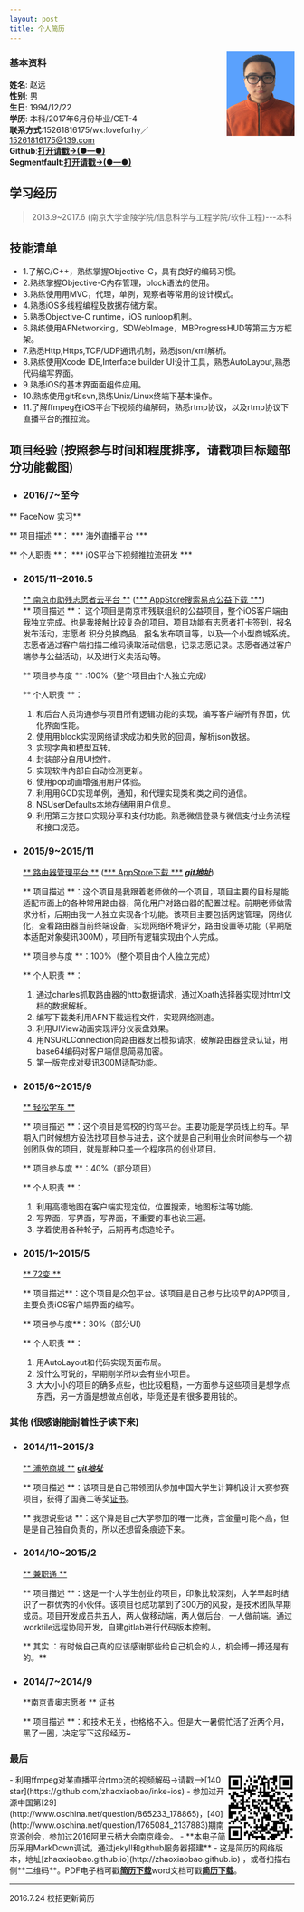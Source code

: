 ```yaml
---
layout: post
title: 个人简历
---                          
```



<img src="/img/1.jpg" align ="right" style="width:120px;height:150px;"/>               

### 基本资料                              
**姓名**: 赵远               
**性别**: 男               
**生日**: 1994/12/22               
**学历**: 本科/2017年6月份毕业/CET-4           
**联系方式**:15261816175/wx:loveforhy／15261816175@139.com            
**Github**:<strong><a href="https://github.com/zhaoxiaobao" target="_blank">打开请戳->(●—●)</a></strong>                    
**Segmentfault**:<strong><a href="https://segmentfault.com/u/zhaoyuan" target="_blank">打开请戳->(●—●)</a></strong>

## 学习经历     

>2013.9~2017.6 (南京大学金陵学院/信息科学与工程学院/软件工程)---本科     

## 技能清单       
- 1.了解C/C++，熟练掌握Objective-C，具有良好的编码习惯。
- 2.熟练掌握Objective-C内存管理，block语法的使⽤。
- 3.熟练使⽤用MVC，代理，单例，观察者等常⽤的设计模式。
- 4.熟悉iOS多线程编程及数据存储方案。
- 5.熟悉Objective-C runtime，iOS runloop机制。
- 6.熟练使⽤AFNetworking，SDWebImage，MBProgressHUD等第三⽅方框架。
- 7.熟悉Http,Https,TCP/UDP通讯机制，熟悉json/xml解析。
- 8.熟练使用Xcode IDE,Interface builder UI设计工具，熟悉AutoLayout,熟悉代码编写界面。
- 9.熟悉iOS的基本界⾯面组件应⽤。
- 10.熟练使用git和svn,熟练Unix/Linux终端下基本操作。
- 11.了解ffmpeg在iOS平台下视频的编解码，熟悉rtmp协议，以及rtmp协议下直播平台的推拉流。     

## 项目经验 (按照参与时间和程度排序，请戳项目标题部分功能截图)  
-  ### 2016/7~至今

  ** FaceNow 实习**  

  ** 项目描述 **： *** 海外直播平台 ***

  ** 个人职责 **： *** iOS平台下视频推拉流研发 ***


-  ###  2015/11~2016.5

    [** 南京市助残志愿者云平台 **](/zp/app-njzc.html)  ([*** AppStore搜索易点公益下载     ***](https://itunes.apple.com/us/app/nan-jing-zhu-can-yun-ping-tai/id1079831240?l=zh&ls=1&mt=8))    
    ** 项目描述 **：
    这个项目是南京市残联组织的公益项目，整个iOS客户端由我独立完成。也是我接触比较复杂的项目，项目功能有志愿者打卡签到，报名发布活动，志愿者    积分兑换商品，报名发布项目等，以及一个小型商城系统。志愿者通过客户端扫描二维码读取活动信息，记录志愿记录。志愿者通过客户端参与公益活动，以及进行义卖活动等。

    ** 项目参与度 ** :100%（整个项目由个人独立完成）

    ** 个人职责 **：
    1. 和后台人员沟通参与项目所有逻辑功能的实现，编写客户端所有界面，优化界面性能。
    2. 使⽤用block实现网络请求成功和失败的回调，解析json数据。
    3. 实现字典和模型互转。
    4. 封装部分自用UI控件。
    5. 实现软件内部⾃自动检测更新。
    6. 使⽤pop动画增强⽤用户体验。
    7. 利⽤用GCD实现单例，通知，和代理实现类和类之间的通信。
    8. NSUserDefaults本地存储⽤用户信息。
    9. 利用第三方接口实现分享和支付功能。熟悉微信登录与微信支付业务流程和接口规范。



-  ###  2015/9~2015/11

    [** 路由器管理平台 **](/zp/app-lygl.html)  ([***  AppStore下载  ***](https://itunes.apple.com/us/app/lu-you-guan-li/id1061866839?l=zh&ls=1&mt=8)  [***git地址***](https://github.com/zhaoxiaobao/luyou-ios))

    ** 项目描述 **：这个项目是我跟着老师做的一个项目，项目主要的目标是能适配市面上的各种常用路由器，简化用户对路由器的配置过程。前期老师做需求分析，后期由我一人独立实现各个功能。该项目主要包括网速管理，网络优化，查看路由器当前终端设备，实现网络环境评分，路由设置等功能（早期版本适配对象斐讯300M），项目所有逻辑实现由个人完成。

    ** 项目参与度 **：100%（整个项目由个人独立完成）

    ** 个人职责 **：
    1. 通过charles抓取路由器的http数据请求，通过Xpath选择器实现对html文档的数据解析。
    2. 编写下载类利用AFN下载远程文件，实现网络测速。
    3. 利用UIView动画实现评分仪表盘效果。
    4. 用NSURLConnection向路由器发出模拟请求，破解路由器登录认证，用base64编码对客户端信息简易加密。
    5. 第一版完成对斐讯300M适配功能。


- ### 2015/6~2015/9

    [** 轻松学车 **](/zp/app-qsxc.html)   

    ** 项目描述 **：这个项目是驾校的约驾平台。主要功能是学员线上约车。早期入门时候想方设法找项目参与进去，这个就是自己利用业余时间参与一个初创团队做的项目，就是那种只差一个程序员的创业项目。

    ** 项目参与度 **：40%（部分项目）

    ** 个人职责 **：
    1. 利用高德地图在客户端实现定位，位置搜索，地图标注等功能。
    2. 写界面，写界面，写界面，不重要的事也说三遍。
    3. 学着使用各种轮子，后期再考虑造轮子。


- ###  2015/1~2015/5

    [** 72变 **](/zp/app-72bian.html)  

    ** 项目描述**：这个项目是众包平台。该项目是自己参与比较早的APP项目，主要负责iOS客户端界面的编写。

    ** 项目参与度**：30%（部分UI）

    ** 个人职责 **：
    1. 用AutoLayout和代码实现页面布局。
    2. 没什么可说的，早期刚学所以会有些小项目。
    3. 大大小小的项目的确多点些，也比较粗糙，一方面参与这些项目是想学点东西，另一方面是想做点创收，毕竟还是有很多要用钱的。


### 其他 (很感谢能耐着性子读下来)  

- ### 2014/11~2015/3

    [** 浦苑商城 **](http://puyshop.cn/ ) [***git地址***](https://github.com/zhaoxiaobao/puyshop)

    ** 项目描述 **：该项目是自己带领团队参加中国大学生计算机设计大赛参赛项目，获得了国赛二等奖[证书](http://zhaoxiaobao.github.io/zp/app-other.html)。

    ** 我想说些话 **：这个算是自己大学参加的唯一比赛，含金量可能不高，但是是自己独自负责的，所以还想留条痕迹下来。



-   ### 2014/10~2015/2

    [** 兼职通 **](http://baike.baidu.com/link?url=bgz7fUyWxZ8hwWFyz7EYBdxWP_CYwl8ckKegFGAN0XO1K7jU-ACq9AlTYXhdVq9p3nYsXNUqrbsma0tgF_9YQq)  

    ** 项目描述 **：这是一个大学生创业的项目，印象比较深刻，大学早起时结识了一群优秀的小伙伴。该项目也成功拿到了300万的风投，是技术团队早期成员。项目开发成员共五人，两人做移动端，两人做后台，一人做前端。通过worktile远程协同开发，自建gitlab进行代码版本控制。

    ** 其实 ：有时候自己真的应该感谢那些给自己机会的人，机会搏一搏还是有的。**



-  ### 2014/7~2014/9

   **南京青奥志愿者 ** [证书](/zp/app-other.html)

   ** 项目描述 **：和技术无关，也格格不入。但是大一暑假忙活了近两个月，黑了一圈，决定写下这段经历~

### 最后                             
<img src="/img/2.png" align ="right" style="width:120px;height:120px;"/>
- 利用ffmpeg对某直播平台rtmp流的视频解码->请戳-->[140 star](https://github.com/zhaoxiaobao/inke-ios)            
- 参加过开源中国第[29](http://www.oschina.net/question/865233_178865)，[40](http://www.oschina.net/question/1765084_2137883)期南京源创会，参加过2016阿里云栖大会南京峰会。             
- **本电子简历采用MarkDown调试，通过jekyll和github服务器搭建**              
- 这是简历的网络版本，地址[zhaoxiaobao.github.io](http://zhaoxiaobao.github.io) ，或者扫描右侧**二维码**。PDF电子档可戳<strong><a href="http://zhaoxiaobao.github.io/zp/%E4%B8%AA%E4%BA%BA%E7%AE%80%E5%8E%86.pdf" target="_blank">简历下载</a></strong>word文档可戳<strong><a href="http://zhaoxiaobao.github.io/zp/%E4%B8%AA%E4%BA%BA%E7%AE%80%E5%8E%86.docx" target="_blank">简历下载</a></strong>。   

---
2016.7.24 校招更新简历
